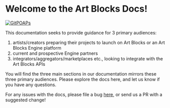 # Welcome to the Art Blocks Docs!
[![GitPOAPs](https://public-api.gitpoap.io/v1/repo/ArtBlocks/artblocks-docs/badge)](https://www.gitpoap.io/gh/ArtBlocks/artblocks-docs)

This documentation seeks to provide guidance for 3 primary audiences: 

1) artists/creators preparing their projects to launch on Art Blocks or an Art Blocks Engine platform
2) current and prospective Engine partners
3) integrators/aggregators/marketplaces etc., looking to integrate with the Art Blocks APIs

You will find the three main sections in our documentation mirrors these three primary audiences. Please explore the docs here, and let us know if you have any questions.

For any issues with the docs, please file a bug [here](https://github.com/ArtBlocks/artblocks-docs/issues), or send us a PR with a suggested change! 
